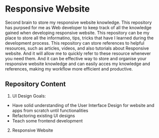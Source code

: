 # Responsive Website
Second brain to store my responsive website knowledge. This repository has purpsed for me as Web developer to keep track of all the knowledge gained when developing responsive website. This repository can be my place to store all the informatino, tips, tricks that have I learned during the development process. 
This repository can store references to helpful resources, such as articles, videos, and also tutorials about Responsive website. And it will allow me to quickly refer to these resource whenever you need them.
And it can be effective way to store and organise your responsive website knowledge and can easily acces my knowledge and references, making my workflow more efficient and productive.

## Repository Content
1. UI Design
Goals: 
  - Have solid understanding of the User Interface Design for website and apps from scratch until functionalities
  - Refactoring existing UI designs
  - Teach some frontend development
2. Responsive Website